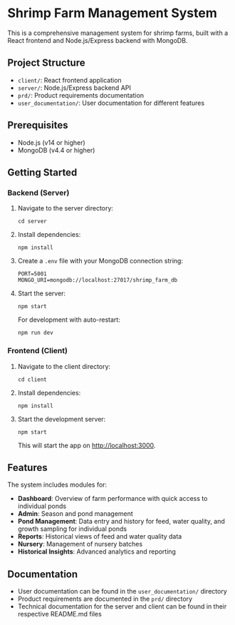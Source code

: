 # Shrimp Farm Management System

This is a comprehensive management system for shrimp farms, built with a React frontend and Node.js/Express backend with MongoDB.

## Project Structure

- `client/`: React frontend application
- `server/`: Node.js/Express backend API
- `prd/`: Product requirements documentation
- `user_documentation/`: User documentation for different features

## Prerequisites

- Node.js (v14 or higher)
- MongoDB (v4.4 or higher)

## Getting Started

### Backend (Server)

1. Navigate to the server directory:
   ```
   cd server
   ```

2. Install dependencies:
   ```
   npm install
   ```

3. Create a `.env` file with your MongoDB connection string:
   ```
   PORT=5001
   MONGO_URI=mongodb://localhost:27017/shrimp_farm_db
   ```

4. Start the server:
   ```
   npm start
   ```
   
   For development with auto-restart:
   ```
   npm run dev
   ```

### Frontend (Client)

1. Navigate to the client directory:
   ```
   cd client
   ```

2. Install dependencies:
   ```
   npm install
   ```

3. Start the development server:
   ```
   npm start
   ```

   This will start the app on [http://localhost:3000](http://localhost:3000).

## Features

The system includes modules for:

- **Dashboard**: Overview of farm performance with quick access to individual ponds
- **Admin**: Season and pond management
- **Pond Management**: Data entry and history for feed, water quality, and growth sampling for individual ponds
- **Reports**: Historical views of feed and water quality data
- **Nursery**: Management of nursery batches
- **Historical Insights**: Advanced analytics and reporting

## Documentation

- User documentation can be found in the `user_documentation/` directory
- Product requirements are documented in the `prd/` directory
- Technical documentation for the server and client can be found in their respective README.md files